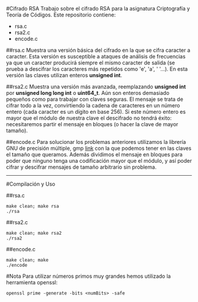 #Cifrado RSA
Trabajo sobre el cifrado RSA para la asignatura Criptografía y Teoría de Códigos.
Este repositorio contiene:
* rsa.c
* rsa2.c
* encode.c

##rsa.c
Muestra una versión básica del cifrado en la que se cifra caracter a caracter. Esta versión es susceptible a ataques de análisis de frecuencias ya que un caracter producirá siempre el mismo caracter de salida (se prueba a descifrar los caracteres más repetidos como 'e', 'a', ' '...). En esta versión las claves utilizan enteros **unsigned int**.

##rsa2.c
Muestra una versión más avanzada, reemplazando **unsigned int** por **unsigned long long int** o **uint64_t**. Aún son enteros demasiado pequeños como para trabajar con claves seguras. El mensaje se trata de cifrar todo a la vez, convirtiendo la cadena de caracteres en un número entero (cada caracter es un dígito en base 256). Si este número entero es mayor que el módulo de nuestra clave el descifrado no tendrá éxito: necesitaremos partir el mensaje en bloques (o hacer la clave de mayor tamaño).

##encode.c
Para solucionar los problemas anteriores utilizamos la librería GNU de precisión múltiple, gmp [link](https://gmplib.org) con la que podemos tener en las claves el tamaño que queramos. Además dividimos el mensaje en bloques para poder que ninguno tenga una codificación mayor que el módulo, y así poder cifrar y descifrar mensajes de tamaño arbitrario sin problema.

---
#Compilación y Uso

##rsa.c
```
make clean; make rsa
./rsa
```

##rsa2.c
```
make clean; make rsa2
./rsa2
```

##encode.c
```
make clean; make
./encode
```

#Nota
Para utilizar números primos muy grandes hemos utilizado la herramienta openssl:
```
openssl prime -generate -bits <numBits> -safe
```
